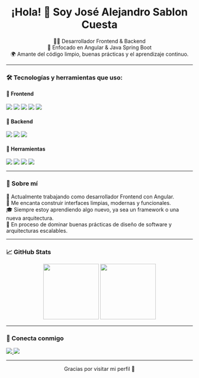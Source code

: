 <h1 align="center">¡Hola! 👋 Soy José Alejandro Sablon Cuesta</h1>

<p align="center">
  👨‍💻 Desarrollador Frontend & Backend <br/>
  🎯 Enfocado en Angular & Java Spring Boot <br/>
  🌍 Amante del código limpio, buenas prácticas y el aprendizaje continuo.
</p>

---

### 🛠️ Tecnologías y herramientas que uso:

#### 🧩 Frontend
<p>
  <img src="https://img.shields.io/badge/Angular-DD0031?style=for-the-badge&logo=angular&logoColor=white"/>
  <img src="https://img.shields.io/badge/TypeScript-3178C6?style=for-the-badge&logo=typescript&logoColor=white"/>
  <img src="https://img.shields.io/badge/HTML5-E34F26?style=for-the-badge&logo=html5&logoColor=white"/>
  <img src="https://img.shields.io/badge/CSS3-1572B6?style=for-the-badge&logo=css3&logoColor=white"/>
  <img src="https://img.shields.io/badge/Tailwind_CSS-38B2AC?style=for-the-badge&logo=tailwind-css&logoColor=white"/>
</p>

#### 🧱 Backend
<p>
  <img src="https://img.shields.io/badge/Java-007396?style=for-the-badge&logo=java&logoColor=white"/>
  <img src="https://img.shields.io/badge/Spring_Boot-6DB33F?style=for-the-badge&logo=spring-boot&logoColor=white"/>
  <img src="https://img.shields.io/badge/MySQL-4479A1?style=for-the-badge&logo=mysql&logoColor=white"/>
</p>

#### 🧰 Herramientas
<p>
  <img src="https://img.shields.io/badge/Visual_Studio_Code-007ACC?style=for-the-badge&logo=visual-studio-code&logoColor=white"/>
  <img src="https://img.shields.io/badge/IntelliJ_IDEA-000000?style=for-the-badge&logo=intellij-idea&logoColor=white"/>
  <img src="https://img.shields.io/badge/Postman-FF6C37?style=for-the-badge&logo=postman&logoColor=white"/>
  <img src="https://img.shields.io/badge/Git-F05032?style=for-the-badge&logo=git&logoColor=white"/>
</p>

---

### 🚀 Sobre mí

💼 Actualmente trabajando como desarrollador Frontend con Angular.  
🔭 Me encanta construir interfaces limpias, modernas y funcionales.  
🎓 Siempre estoy aprendiendo algo nuevo, ya sea un framework o una nueva arquitectura.  
🧠 En proceso de dominar buenas prácticas de diseño de software y arquitecturas escalables.  

---

### 📈 GitHub Stats

<p align="center">
  <img src="https://github-readme-stats.vercel.app/api?username=JoseAlejandro96&show_icons=true&theme=radical" height="150"/>
  <img src="https://github-readme-stats.vercel.app/api/top-langs/?username=JoseAlejandro96&layout=compact&theme=radical" height="150"/>
</p>

---

### 🤝 Conecta conmigo

<p>
  <a href="https://www.linkedin.com/in/jos%C3%A9-alejandro-sablon-cuesta" target="_blank">
    <img src="https://img.shields.io/badge/LinkedIn-0077B5?style=for-the-badge&logo=linkedin&logoColor=white"/>
  </a>
  <a href="mailto:jscuesta.dev@gmail.com">
    <img src="https://img.shields.io/badge/Email-D14836?style=for-the-badge&logo=gmail&logoColor=white"/>
  </a>
</p>

---

<p align="center">Gracias por visitar mi perfil 🙌</p>
